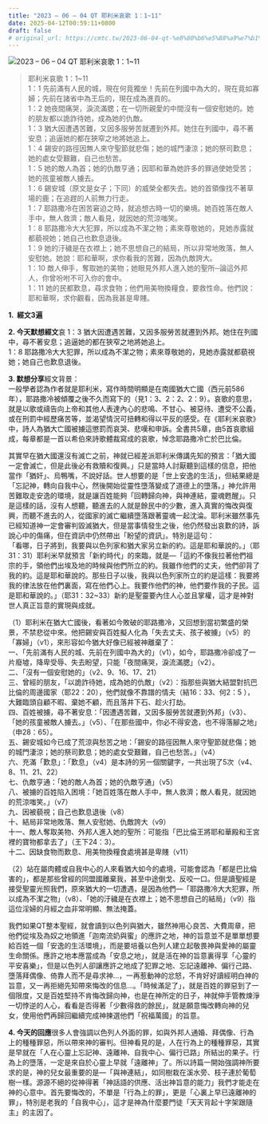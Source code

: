 ```yaml
---
title: "2023 – 06 – 04 QT 耶利米哀歌 1：1~11"
date: 2025-04-12T00:59:11+0800
draft: false
# original_url: https://cmtc.tw/2023-06-04-qt-%e8%80%b6%e5%88%a9%e7%b1%b3%e5%93%80%e6%ad%8c-1%ef%bc%9a111
---
```


![2023 – 06 – 04 QT 耶利米哀歌 1：1\~11](/images/qt.jpg  "2023 – 06 – 04 QT 耶利米哀歌 1：1\~11")

> 耶利米哀歌 1：1\~11  
> 1：1 先前滿有人民的城，現在何竟獨坐！先前在列國中為大的，現在竟如寡婦；先前在諸省中為王后的，現在成為進貢的。  
> 1：2 她夜間痛哭，淚流滿腮；在一切所親愛的中間沒有一個安慰她的。她的朋友都以詭詐待她，成為她的仇敵。  
> 1：3 猶大因遭遇苦難，又因多服勞苦就遷到外邦。她住在列國中，尋不著安息；追逼她的都在狹窄之地將她追上。  
> 1：4 錫安的路徑因無人來守聖節就悲傷；她的城門淒涼；她的祭司歎息；她的處女受艱難，自己也愁苦。  
> 1：5 她的敵人為首；她的仇敵亨通；因耶和華為她許多的罪過使她受苦；她的孩童被敵人擄去。  
> 1：6 錫安城（原文是女子；下同）的威榮全都失去。她的首領像找不著草場的鹿；在追趕的人前無力行走。  
> 1：7 耶路撒冷在困苦窘迫之時，就追想古時一切的樂境。她百姓落在敵人手中，無人救濟；敵人看見，就因她的荒涼嗤笑。  
> 1：8 耶路撒冷大大犯罪，所以成為不潔之物；素來尊敬她的，見她赤露就都藐視她；她自己也歎息退後。  
> 1：9 她的汙穢是在衣襟上；她不思想自己的結局，所以非常地敗落，無人安慰她。她說：耶和華啊，求你看我的苦難，因為仇敵誇大。  
> 1：10 敵人伸手，奪取她的美物；她眼見外邦人進入她的聖所─論這外邦人，你曾吩咐不可入你的會中。  
> 1：11 她的民都歎息，尋求食物；他們用美物換糧食，要救性命。他們說：耶和華啊，求你觀看，因為我甚是卑賤。

**1.  經文3遍**

**2. 今天默想經文**哀 1：3 猶大因遭遇苦難，又因多服勞苦就遷到外邦。她住在列國中，尋不著安息；追逼她的都在狹窄之地將她追上。  
1：8 耶路撒冷大大犯罪，所以成為不潔之物；素來尊敬她的，見她赤露就都藐視她；她自己也歎息退後。

**3. 默想分享**經文背景：  
一般學者認為作者就是耶利米，寫作時間明顯是在南國猶大亡國（西元前586年），耶路撒冷被傾覆之後不久而寫下的（見1：3、2：2、2：9）。哀歌的意思，就是以歌或禱告向上帝和其他人表達內心的悲鳴、不甘心、被惡待、遭受不公義，或在刑罰中經歷痛苦等，並渴望情況可扭轉和得以平反的感受。在《耶利米哀歌》中，詩人為猶大亡國被擄這懲罰而哀哭、悲嘆和申訴。全書共5章，由5首哀歌組成，每章都是一首以希伯來詩歌體裁寫成的哀歌，悼念耶路撒冷亡於巴比倫。

其實早在猶大國還沒有滅亡之前，神就已經差派耶利米傳講先知的預言：「猶大國一定會滅亡，但是此後必有救贖和復興。」只是當時人討厭聽到這樣的信息，把他當作「猶奸」、烏鴨嘴，不說好話。世人想要的是「世上安逸的生活」，但結果總是「忘記神，轉向自我中心，然後開始從靈性墮落變成了道德上的墮落。」神允許用苦難取走安逸的環境，就是讓百姓能夠「回轉歸向神，與神連結，靈魂甦醒」。只是這樣的話，沒有人想聽，聽進去的人就是餘民中的少數，進入真實的悔改與復興，而聽不進去的人，從國家的滅亡繼續墮落跟著靈魂一起沈淪。耶利米雖然事先已經知道神一定會審判毀滅猶大，但是當事情發生之後，他仍然發出哀歎的詩，訴說心中的傷痛，但在資訊中仍然帶出「盼望的資訊」。特別是這句：  
「看哪，日子將到，我要與以色列家和猶大家另立新的約。這是耶和華說的。」（耶31：31）耶利米早就預言「新約時代」的來臨，就是—「這約不像我拉著他們祖宗的手，領他們出埃及地的時候與他們所立的約。我雖作他們的丈夫，他們卻背了我的約。這是耶和華說的。那些日子以後，我與以色列家所立的約是這樣：我要將我的律法放在他們裏面，寫在他們心上。我要作他們的神，他們要作我的子民。這是耶和華說的。」（耶31：32\~33）新約是聖靈要內住人心並且掌權，這才是神對世人真正旨意的實現與成就。

（1）耶利米在猶大亡國後，看著如今敗破的耶路撒冷，又回想到當初繁盛的榮景，不禁悲從中來。他把錫安與百姓擬人化為「失去丈夫、孩子被擄」（v5）的「寡婦」（v1），來形容如今猶大好像已經被神離棄了：  
一、「先前滿有人民的城、先前在列國中為大的」（v1），如今，耶路撒冷卻成了一片廢墟，降卑受辱、失去盼望，只能「夜間痛哭，淚流滿腮」（v2）。  
二、「沒有一個安慰她的」（v2、9、16、17、21）  
三、曾經的朋友，「以詭詐待她，成為她的仇敵」（v2）：指那些與猶大結盟對抗巴比倫的周邊國家（耶22：20），他們就像不靠譜的情夫（結16：33、何2：5 ），大難臨頭自顧不暇、棄她不顧，而且落井下石、趁火打劫。  
四、百姓被擄，尋不著安息：「因遭遇苦難，又因多服勞苦就遷到外邦」（v3）、「她的孩童被敵人擄去。」（v5）、「在那些國中，你必不得安逸，也不得落腳之地」（申28：65）。  
五、錫安城如今已成了荒涼與愁苦之地：「錫安的路徑因無人來守聖節就悲傷；她的城門淒涼；她的祭司歎息；她的處女受艱難，自己也愁苦。」（v4）  
六、充滿「歎息」：「歎息」（v4）是本詩的另一個關鍵字，一共出現了5次（v4、8、11、21、22）  
七、仇敵亨通：「她的敵人為首；她的仇敵亨通」（v5）  
八、被擄的百姓陷入困境：「她百姓落在敵人手中，無人救濟；敵人看見，就因她的荒涼嗤笑。」（v7）  
九、因被藐視；自己也歎息退後（v8）  
十、結局非常地敗落、無人安慰她、仇敵誇大（v9）  
十一、敵人奪取美物、外邦人進入她的聖所：可能指「巴比倫王將耶和華殿和王宮裡的寶物都拿去了」（王下24：3）。  
十二、因缺食物而歎息、用美物換糧食處境甚是卑賤（v11）

（2）站在屬肉體或自我中心的人來看猶大如今的處境，可能會認為「都是巴比倫害的」，都是那些曾經的同盟國離棄我，甚至中途倒戈、反咬一口。但是讀聖經是接受聖靈光照我們，原來猶大的一切遭遇，是因為他們—「耶路撒冷大大犯罪，所以成為不潔之物」（v8）、「她的汙穢是在衣襟上；她不思想自己的結局」（v9）指這位淫婦的月經之血非常明顯、無法掩蓋。

我們如果QT整本聖經，就會讀到以色列與猶大，雖然神用心良苦、大費周章，把他們從埃及為奴之地領進「迦南流奶與蜜」的應許之地，神的旨意並不是單單想要給百姓一個「安逸的生活環境」，而是要培養以色列人建立起敬畏神與愛神的屬靈生命關係。應許之地本應當成為「安息之地」，就是活在神的旨意裏得享「心靈的平安喜樂」，但是以色列人卻讓應許之地成了犯罪之地、忘記遠離神、偏行己路、墮落拜偶像、倚靠人而不是尋求神…，一再惹動神的忿怒，不肯好好讀經明白神的旨意，又一再拒絕先知帶來悔改的信息…。「時候滿足了」，就是百姓的罪惡到了一個限度，又是百姓堅持不肯悔改歸向神，也是在神所定的日子，神就伸手管教煉淨一切悖逆的人心，看看是否得著「少數得救的餘民」，就是願意悔改轉向神的兒女，使用他們再歸回繼續完成神揀選他們「祝福萬國」的旨意。

**4. 今天的回應**很多人會強調以色列人外面的罪，如與外邦人通婚、拜偶像、行為上的種種罪惡，所以帶來神的審判。但神看見的是，人在行為上的種種罪惡，其實是早就在「人在心靈上忘記神、遠離神、自我中心、偏行已路」所結出的果子。行為上的墮落，一定是來自於心靈上早就「遠離神」了。所以詩篇一開始強調神所要求的是，神的兒女最重要的是—「與神連結」，如同樹栽在溪水旁、枝子連於葡萄樹一樣。源源不絕的從神得著「神話語的供應、活出神旨意的能力」我們才能走在神的心意中。首先要悔改的，不單是「行為上的罪」，更是「心裏上早已遠離神的罪」，特別是老我的「自我中心」，這才是神為什麼要門徒「天天背起十字架跟隨主」的主因了。